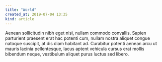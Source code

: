 ```yaml
---
title: "World"
created_at: 2019-07-04 13:35
kind: article
---
```


Aenean sollicitudin nibh eget nisi, nullam commodo convallis. Sapien parturient praesent erat hac potenti cum, nullam nostra aliquet congue natoque suscipit, at dis diam habitant ad. Curabitur potenti aenean arcu ut mauris lacinia pellentesque, lacus aptent vehicula cursus erat mollis bibendum neque, vestibulum aliquet purus luctus sed libero.
